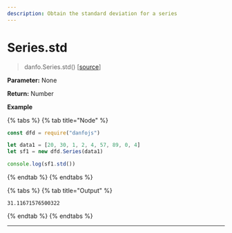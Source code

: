```yaml
---
description: Obtain the standard deviation for a series
---
```


# Series.std

> danfo.Series.std\(\)     \[[source](https://github.com/opensource9ja/danfojs/blob/master/danfojs/src/core/series.js#L422)\]

**Parameter:** None

**Return:** Number

**Example**

{% tabs %}
{% tab title="Node" %}
```javascript
const dfd = require("danfojs")

let data1 = [20, 30, 1, 2, 4, 57, 89, 0, 4]
let sf1 = new dfd.Series(data1)

console.log(sf1.std())
```
{% endtab %}
{% endtabs %}

{% tabs %}
{% tab title="Output" %}
```text
31.11671576500322
```
{% endtab %}
{% endtabs %}

 ****



